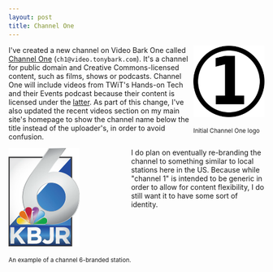 ```yaml
---
layout: post
title: Channel One
---
```


<div style="float:right">
<img src="../images/ch1_logo.png" style="width:10em" />
<p><small>Initial Channel One logo</small></p>
</div>

I've created a new channel on Video Bark One called [Channel One](https://video.tonybark.com/video-channels/ch1/) (``ch1@video.tonybark.com``). It's a channel for public domain and Creative Commons-licensed content, such as films, shows or podcasts. Channel One will include videos from TWiT's Hands-on Tech and their Events podcast because their content is licensed under the [latter](https://twit.tv/about/license). As part of this change, I've also updated the recent videos section on my main site's homepage to show the channel name below the title instead of the uploader's, in order to avoid confusion.

<div style="float:left">
<img src="../images/kbjr_logo.png" style="width:10em" />
<p><small>An example of a channel 6-branded station.</small></p>
</div>

I do plan on eventually re-branding the channel to something similar to local stations here in the US. Because while "channel 1" is intended to be generic in order to allow for content flexibility, I do still want it to have some sort of identity.